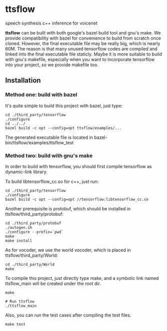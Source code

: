# ttsflow

speech synthesis c++ inference for voicenet

**ttsflow** can be built with both google's bazel build tool and gnu's make.
We provide compatibility with bazel for convenience to build from scratch
once cloned. However, the final executable file may be really big, which
is nearly 60M. The reason is that many unused tensorflow codes are
compiled and linked into the final executable file staticly. Maybe it is
more suitable to build with gnu's makefile, especially when you want to
incorporate tensorflow into your project, so we provide makefile too.

## Installation

### Method one: build with bazel

It's quite simple to build this project with bazel, just type:
```shell
cd ./third_party/tensorflow
./configure
cd ../../
bazel build -c opt --config=opt ttsflow/examples/...
```

The generated executable file is located in bazel-bin/ttsflow/examples/ttsflow_test

### Method two: build with gnu's make

In order to build with tensorflow, you should first compile tensorflow
as dynamic-link library.

To build libtensorflow_cc.so for c++, just run:
```shell
cd ./third_party/tensorflow
./configure
bazel build -c opt --config=opt //tensorflow:libtensorflow_cc.so
```

Another prerequisite is protobuf, which should be installed in ttsflow/third_party/protobuf:
```
cd ./third_party/protobuf
./autogen.sh
./configure --prefix=`pwd`
make
make install
```

As for vocoder, we use the world vocoder, which is placed in ttsflow/third_party/World:
```shell
cd ./third_party/World
make
```

To compile this project, just directly type make, and a symbolic link named ttsflow_main will
be created under the root dir.
```shell
make

# Run ttsflow
./ttsflow_main
```

Also, you can run the test cases after compiling the test files.
```shell
make test
```

